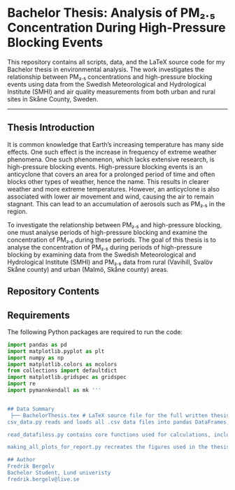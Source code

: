 # Bachelor Thesis: Analysis of PM₂.₅ Concentration During High-Pressure Blocking Events

This repository contains all scripts, data, and the LaTeX source code for my Bachelor thesis in environmental analysis. The work investigates the relationship between PM₂.₅ concentrations and high-pressure blocking events using data from the Swedish Meteorological and Hydrological Institute (SMHI) and air quality measurements from both urban and rural sites in Skåne County, Sweden.

---

## Thesis Introduction

It is common knowledge that Earth’s increasing temperature has many side effects. One such effect is the increase in frequency of extreme weather phenomena. One such phenomenon, which lacks extensive research, is high-pressure blocking events. High-pressure blocking events is an anticyclone that covers an area for a prolonged period of time and often blocks other types of weather, hence the name. This results in clearer weather and more extreme temperatures. However, an anticyclone is also associated with lower air movement and wind, causing the air to remain stagnant. This can lead to an accumulation of aerosols such as PM₂.₅ in the region.

To investigate the relationship between PM₂.₅ and high-pressure blocking, one must analyse periods of high-pressure blocking and examine the concentration of PM₂.₅ during these periods. The goal of this thesis is to analyse the concentration of PM₂.₅ during periods of high-pressure blocking by examining data from the Swedish Meteorological and Hydrological Institute (SMHI) and PM₂.₅ data from rural (Vavihill, Svalöv Skåne county) and urban (Malmö, Skåne county) areas.

## Repository Contents


## Requirements

The following Python packages are required to run the code:

```python
import pandas as pd
import matplotlib.pyplot as plt
import numpy as np 
import matplotlib.colors as mcolors
from collections import defaultdict
import matplotlib.gridspec as gridspec
import re
import pymannkendall as mk '''


## Data Summary
 ├── BachelorThesis.tex # LaTeX source file for the full written thesis ├── compare_pressure.py # Compares pressure data against PM₂.₅ patterns ├── csv_data.py # Reads all CSV data files into pandas DataFrames ├── info_of_data.py # Provides summaries and descriptive statistics of the data ├── making_all_plots_for_report.py # Generates plots used in the thesis; can be customized for different datasets ├── mannkendall_result.py # Performs Mann-Kendall trend analysis on the data ├── plot_yearly_data.py # Plots annual PM₂.₅ trends for different stations ├── read_datafiless.py # Contains core functions for calculations and data processing ├── csv_files/ # Folder containing all relevant input data files (CSV)
csv_data.py reads and loads all .csv data files into pandas DataFrames, preparing them for analysis.

read_datafiless.py contains core functions used for calculations, including preprocessing and data transformations.

making_all_plots_for_report.py recreates the figures used in the thesis and can be adapted for other stations or periods.

## Author
Fredrik Bergelv
Bachelor Student, Lund univeristy
fredrik.bergelv@live.se
